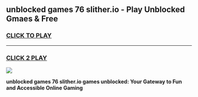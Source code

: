 
## unblocked games 76 slither.io - Play Unblocked Gmaes & Free
<h3>
<a href="https://news.freeplayer.one?title=unblocked_games_76_slither.io&ref=16F">CLICK TO PLAY</a></h3>
<hr>

<h3>
<a href="https://news.freeplayer.one?title=unblocked_games_76_slither.io&ref=16F">CLICK 2 PLAY</a>
  
</h3>

<a href="https://news.freeplayer.one?title=unblocked_games_76_slither.io&ref=16F/"><img src="https://clearcache.store/games.png"></a>


**unblocked games 76 slither.io games unblocked: Your Gateway to Fun and Accessible Online Gaming**
